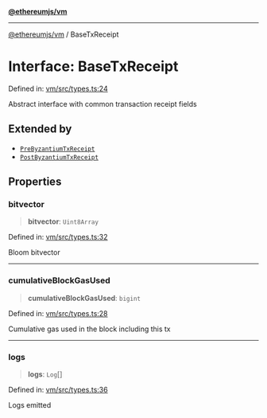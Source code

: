 [**@ethereumjs/vm**](../README.md)

***

[@ethereumjs/vm](../README.md) / BaseTxReceipt

# Interface: BaseTxReceipt

Defined in: [vm/src/types.ts:24](https://github.com/ethereumjs/ethereumjs-monorepo/blob/master/packages/vm/src/types.ts#L24)

Abstract interface with common transaction receipt fields

## Extended by

- [`PreByzantiumTxReceipt`](PreByzantiumTxReceipt.md)
- [`PostByzantiumTxReceipt`](PostByzantiumTxReceipt.md)

## Properties

### bitvector

> **bitvector**: `Uint8Array`

Defined in: [vm/src/types.ts:32](https://github.com/ethereumjs/ethereumjs-monorepo/blob/master/packages/vm/src/types.ts#L32)

Bloom bitvector

***

### cumulativeBlockGasUsed

> **cumulativeBlockGasUsed**: `bigint`

Defined in: [vm/src/types.ts:28](https://github.com/ethereumjs/ethereumjs-monorepo/blob/master/packages/vm/src/types.ts#L28)

Cumulative gas used in the block including this tx

***

### logs

> **logs**: `Log`[]

Defined in: [vm/src/types.ts:36](https://github.com/ethereumjs/ethereumjs-monorepo/blob/master/packages/vm/src/types.ts#L36)

Logs emitted
